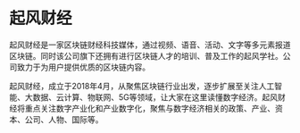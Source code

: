 # 起风财经

起风财经是一家区块链财经科技媒体，通过视频、语音、活动、文字等多元素报道区块链。同时该公司旗下还拥有进行区块链人才的培训、普及工作的起风学社。公司致力于为用户提供优质的区块链内容。

起风财经，成立于2018年4月，从聚焦区块链行业出发，逐步扩展至关注人工智能、大数据、云计算、物联网、5G等领域，让大家在这里读懂数字经济。起风财经将重点关注数字产业化和产业数字化，聚焦与数字经济相关的政策、产业、资本、公司、人物、国际等。
